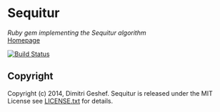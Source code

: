 Sequitur
===========
_Ruby gem implementing the Sequitur algorithm_  
[Homepage](https://github.com/famished-tiger/Sequitur)  

[![Build Status](https://travis-ci.org/famished-tiger/Sequitur.svg?branch=master)](https://travis-ci.org/famished-tiger/Sequitur)

Copyright
---------
Copyright (c) 2014, Dimitri Geshef. Sequitur is released under the MIT License see [LICENSE.txt](https://github.com/famished-tiger/Sequitur/blob/master/LICENSE.txt) for details.
